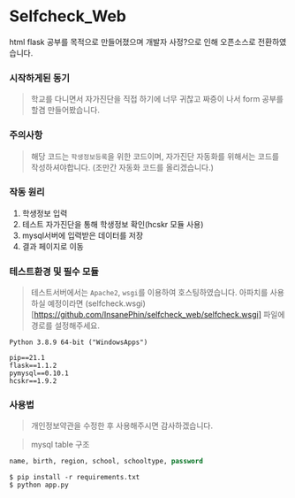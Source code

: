 # Selfcheck_Web

html flask 공부를 목적으로 만들어졌으며 개발자 사정?으로 인해 오픈소스로 전환하였습니다.

### 시작하게된 동기

> 학교를 다니면서 자가진단을 직접 하기에 너무 귀찮고 짜증이 나서 form 공부를 할겸 만들어봤습니다.

### 주의사항

> 해당 코드는 `학생정보등록`을 위한 코드이며, 자가진단 자동화를 위해서는 코드를 작성하셔야합니다. (조만간 자동화 코드를 올리겠습니다.)

### 작동 원리

1. 학생정보 입력
2. 테스트 자가진단을 통해 학생정보 확인(hcskr 모듈 사용)
3. mysql서버에 입력받은 데이터를 저장
4. 결과 페이지로 이동

### 테스트환경 및 필수 모듈

> 테스트서버에서는 `Apache2`, `wsgi`를 이용하여 호스팅하였습니다. 아파치를 사용하실 예정이라면 (selfcheck.wsgi)[https://github.com/InsanePhin/selfcheck_web/selfcheck.wsgi] 파일에 경로를 설정해주세요.

```
Python 3.8.9 64-bit ("WindowsApps")

pip==21.1
flask==1.1.2
pymysql==0.10.1
hcskr==1.9.2
```

### 사용법

> 개인정보약관을 수정한 후 사용해주시면 감사하겠습니다.

> mysql table 구조
```sql
name, birth, region, school, schooltype, password
```

```
$ pip install -r requirements.txt
$ python app.py
```
